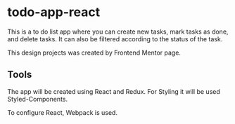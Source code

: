 # todo-app-react

This is a to do list app where you can create new tasks, mark tasks as done, and delete tasks. It can also be filtered according to the status of the task.

This design projects was created by Frontend Mentor page.

## Tools

The app will be created using React and Redux. For Styling it will be used Styled-Components.

To configure React, Webpack is used.
